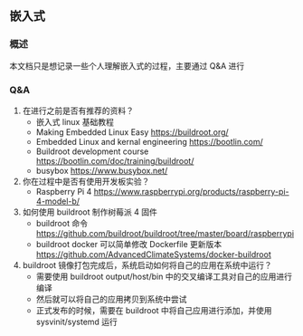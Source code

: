 ## 嵌入式

### 概述

本文档只是想记录一些个人理解嵌入式的过程，主要通过 Q&A 进行

### Q&A

1. 在进行之前是否有推荐的资料？
    - 嵌入式 linux 基础教程
    - Making Embedded Linux Easy https://buildroot.org/ 
    - Embedded Linux and kernal engineering https://bootlin.com/
    - Buildroot development course https://bootlin.com/doc/training/buildroot/  
    - busybox https://www.busybox.net/ 
2. 你在过程中是否有使用开发板实验？
    - Raspberry Pi 4 https://www.raspberrypi.org/products/raspberry-pi-4-model-b/   
3. 如何使用 buildroot 制作树莓派 4 固件
    - buildroot 命令 https://github.com/buildroot/buildroot/tree/master/board/raspberrypi 
    - buildroot docker 可以简单修改 Dockerfile 更新版本 https://github.com/AdvancedClimateSystems/docker-buildroot 
4. buildroot 镜像打包完成后，系统启动如何将自己的应用在系统中运行？
    - 需要使用 buildroot output/host/bin 中的交叉编译工具对自己的应用进行编译
    - 然后就可以将自己的应用拷贝到系统中尝试
    - 正式发布的时候，需要在 buildroot 中将自己应用进行添加，并使用 sysvinit/systemd 运行

